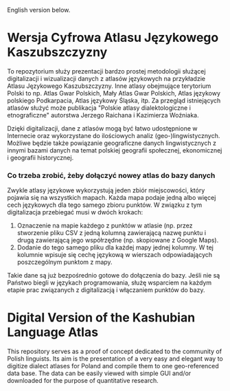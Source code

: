 English version below.
# Wersja Cyfrowa Atlasu Językowego Kaszubszczyzny
To repozytorium służy prezentacji bardzo prostej metodologii służącej digitalizacji i wizualizacji danych z atlasów językowych na przykładzie Atlasu Językowego Kaszubszczyzny. Inne atlasy obejmujące terytorium Polski to np. Atlas Gwar Polskich, Mały Atlas Gwar Polskich, Atlas językowy polskiego Podkarpacia, Atlas językowy Śląska, itp. Za przegląd istniejących atlasów służyć może publikacja "Polskie atlasy dialektologiczne i etnograficzne" autorstwa Jerzego Raichana i Kazimierza Woźniaka.

Dzięki digitalizacji, dane z atlasów mogą być łatwo udostępnione w Internecie oraz wykorzystane do ilościowych analiz (geo-)lingwistycznych. Możliwe będzie także powiązanie geograficzne danych lingwistycznych z innymi bazami danych na temat polskiej geografii społecznej, ekonomicznej i geografii historycznej.

### Co trzeba zrobić, żeby dołączyć nowey atlas do bazy danych
Zwykle atlasy językowe wykorzystują jeden zbiór miejscowości, który pojawia się na wszystkich mapach. Każda mapa podaje jedną albo więcej cech językowych dla tego samego zbioru punktów. W związku z tym digitalizacja przebiegać musi w dwóch krokach:
1. Oznaczenie na mapie każdego z punktów w atlasie (np. przez stworzenie pliku CSV z jedną kolumną zawierającą nazwę punktu i drugą zawierającą jego współrzędne (np. skopiowane z Google Maps).
2. Dodanie do tego samego pliku dla każdej mapy jednej kolumny. W tej kolumnie wpisuje się cechę językową w wierszach odpowiadających poszczególnym punktom z mapy.

Takie dane są już bezpośrednio gotowe do dołączenia do bazy. Jeśli nie są Państwo biegli w językach programowania, służę wsparciem na każdym etapie prac związanych z digitalizacją i włączaniem punktów do bazy.

# Digital Version of the Kashubian Language Atlas
This repository serves as a proof of concept dedicated to the community of Polish linguists. Its aim is the presentation of a very easy and elegant way to digitize dialect atlases for Poland and compile them to one geo-referenced data base. The data can be easily viewed with simple GUI and/or downloaded for the purpose of quantitative research.

